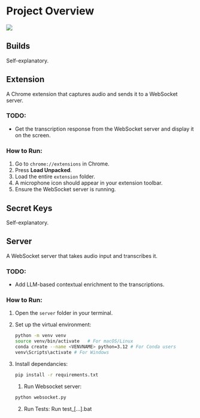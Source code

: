 # Project Overview

![](https://github.com/phbui/real-time-captioning-extension/blob/main/captioning.gif)

## Builds

Self-explanatory.

## Extension

A Chrome extension that captures audio and sends it to a WebSocket server.

### TODO:

- Get the transcription response from the WebSocket server and display it on the screen.

### How to Run:

1. Go to `chrome://extensions` in Chrome.
2. Press **Load Unpacked**.
3. Load the entire `extension` folder.
4. A microphone icon should appear in your extension toolbar.
5. Ensure the WebSocket server is running.

## Secret Keys

Self-explanatory.

## Server

A WebSocket server that takes audio input and transcribes it.

### TODO:

- Add LLM-based contextual enrichment to the transcriptions.

### How to Run:

1. Open the `server` folder in your terminal.
2. Set up the virtual environment:

   ```bash
   python -m venv venv
   source venv/bin/activate   # For macOS/Linux
   conda create --name <VENVNAME> python=3.12 # For Conda users
   venv\Scripts\activate # For Windows
   ```

3. Install dependancies:

   ```bash
   pip install -r requirements.txt
   ```

   1. Run Websocket server:

   ```bash
   python websocket.py

   ```

   2. Run Tests:
      Run test\_[...].bat
